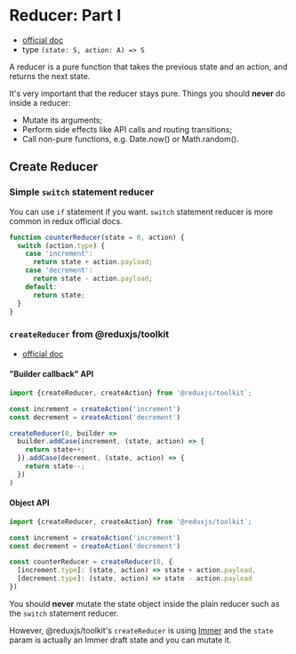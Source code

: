 # Reducer: Part I

- [official doc](https://redux.js.org/glossary#reducer)
- type `(state: S, action: A) => S`

A reducer is a pure function that takes the previous state and an action, and
returns the next state.

It's very important that the reducer stays pure. Things you should **never** do
inside a reducer:

- Mutate its arguments;
- Perform side effects like API calls and routing transitions;
- Call non-pure functions, e.g. Date.now() or Math.random().

## Create Reducer

### Simple `switch` statement reducer

You can use `if` statement if you want. `switch` statement reducer is more
common in redux official docs.

```js
function counterReducer(state = 0, action) {
  switch (action.type) {
    case 'increment':
      return state + action.payload;
    case 'decrement':
      return state - action.payload;
    default:
      return state;
  }
}
```

### `createReducer` from @reduxjs/toolkit

- [official doc](https://redux-toolkit.js.org/api/createReducer)

#### "Builder callback" API

```js
import {createReducer, createAction} from '@reduxjs/toolkit`;

const increment = createAction('increment')
const decrement = createAction('decrement')

createReducer(0, builder =>
  builder.addCase(increment, (state, action) => {
    return state++;
  }).addCase(decrement, (state, action) => {
    return state--;
  })
)

```

#### Object API

```js
import {createReducer, createAction} from '@reduxjs/toolkit`;

const increment = createAction('increment')
const decrement = createAction('decrement')

const counterReducer = createReducer(0, {
  [increment.type]: (state, action) => state + action.payload,
  [decrement.type]: (state, action) => state - action.payload
})
```

You should **never** mutate the state object inside the plain reducer such as
the `switch` statement reducer.

However, @reduxjs/toolkit's `createReducer` is using
[Immer](https://immerjs.github.io/immer/docs/introduction) and the `state` param
is actually an Immer draft state and you can mutate it.
